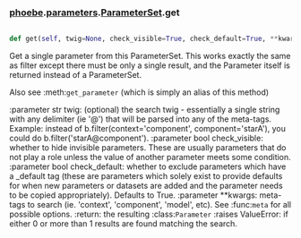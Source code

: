 ### [phoebe](phoebe.md).[parameters](phoebe.parameters.md).[ParameterSet](phoebe.parameters.ParameterSet.md).get

```py

def get(self, twig=None, check_visible=True, check_default=True, **kwargs)

```



Get a single parameter from this ParameterSet.  This works exactly the
same as filter except there must be only a single result, and the Parameter
itself is returned instead of a ParameterSet.

Also see :meth:`get_parameter` (which is simply an alias of this method)

:parameter str twig: (optional) the search twig - essentially a single
        string with any delimiter (ie '@') that will be parsed
        into any of the meta-tags.  Example: instead of
        b.filter(context='component', component='starA'), you
        could do b.filter('starA@component').
:parameter bool check_visible: whether to hide invisible
        parameters.  These are usually parameters that do not
        play a role unless the value of another parameter meets
        some condition.
:parameter bool check_default: whether to exclude parameters which
        have a _default tag (these are parameters which solely exist
        to provide defaults for when new parameters or datasets are
        added and the parameter needs to be copied appropriately).
        Defaults to True.
:parameter **kwargs: meta-tags to search (ie. 'context', 'component',
        'model', etc).  See :func:`meta` for all possible options.
:return: the resulting :class:`Parameter`
:raises ValueError: if either 0 or more than 1 results are found
        matching the search.

